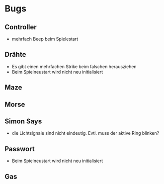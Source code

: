 # Bugs

## Controller

- mehrfach Beep beim Spielestart

## Drähte

- Es gibt einen mehrfachen Strike beim falschen herausziehen
- Beim Spielneustart wird nicht neu initialisiert

## Maze

## Morse

## Simon Says

- die Lichtsignale sind nicht eindeutig. Evtl. muss der aktive Ring blinken?

## Passwort

- Beim Spielneustart wird nicht neu initialisiert

## Gas